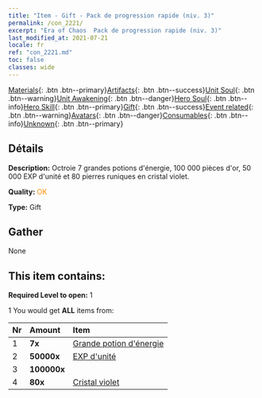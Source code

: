 ```yaml
---
title: "Item - Gift - Pack de progression rapide (niv. 3)"
permalink: /con_2221/
excerpt: "Era of Chaos  Pack de progression rapide (niv. 3)"
last_modified_at: 2021-07-21
locale: fr
ref: "con_2221.md"
toc: false
classes: wide
---
```

 [Materials](/ItemsFR/){: .btn .btn--primary}[Artifacts](/ItemsFR/Artifacts/){: .btn .btn--success}[Unit Soul](/ItemsFR/UnitSoul/){: .btn .btn--warning}[Unit Awakening](/ItemsFR/UnitAwakening/){: .btn .btn--danger}[Hero Soul](/ItemsFR/HeroSoul/){: .btn .btn--info}[Hero Skill](/ItemsFR/HeroSkill/){: .btn .btn--primary}[Gift](/ItemsFR/Gift/){: .btn .btn--success}[Event related](/ItemsFR/Events/){: .btn .btn--warning}[Avatars](/ItemsFR/Avatars/){: .btn .btn--danger}[Consumables](/ItemsFR/Consumables/){: .btn .btn--info}[Unknown](/ItemsFR/Unknown/){: .btn .btn--primary}

## Détails
 **Description:** Octroie 7 grandes potions d'énergie, 100 000 pièces d'or, 50 000 EXP d'unité et 80 pierres runiques en cristal violet.

 **Quality:** <span style="color: #FF8C00">OK</span>

 **Type:** Gift

## Gather

  None

## This item contains:

 **Required Level to open:** 1

 1 You would get **ALL** items  from:

  | Nr | Amount |     Item    |
  |:---|:-------|:------------|
  | 1 |  **7x** | [Grande potion d'énergie](/ItemsFR/con_706/) |  | 
  | 2 |  **50000x** | [EXP d'unité](/ItemsFR/con_902/) |  | 
  | 3 |  **100000x** | <i class="fas fa-coins"/> |  | 
  | 4 |  **80x** | [Cristal violet](/ItemsFR/con_720/) |  | 
